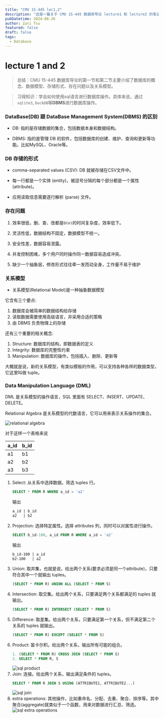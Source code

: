 ```yaml
---
title: "CMU 15-445 lec1,2"
description: "这是一篇关于 CMU 15-445 数据库导论 lecture1 和 lecture2 的笔记，主要内容为SQL的学习。"
pubDatetime: 2024-06-26
author: Zari Tsu
featured: false
draft: false
tags:
  - Database
---
```


# lecture 1 and 2

> 总结：CMU 15-445 数据库导论的第一节和第二节主要介绍了数据库的概念、数据模型、存储形式、存在问题以及关系模型。

> 习得知识：学会如何使用sql语言进行数据库操作。具体来说，通过`sqlite3`, `DuckDB`等**DBMS**进行数据库操作。

### DataBase(DB) 跟 DataBase Management System(DBMS) 的区别

* DB: 指的是存储数据的集合，包括数据本身和数据结构。
  
* DBMS: 指的是管理 DB 的软件，包括数据库的创建、维护、查询和更新等功能。比如MySQL、Oracle等。

### DB 存储的形式

* comma-separated values (CSV): DB 就被存储在CSV文件中。

* 每一行都是一个实体 (entity)，被逗号分隔的每个部分都是一个属性 (attribute)。

* 应用读取信息需要逐行解析 (parse) 文件。

### 存在问题

1. 效率很低，删、查、改都是`O(n)`的时间复杂度，效率低下。

2. 灵活性低，数据结构不固定，数据模型不统一。

3. 安全性差，数据容易泄露。

4. 并发控制困难，多个用户同时操作同一数据容易造成冲突。

5. 缺少一个抽象层，修改形式往往牵一发而动全身，工作量不易于维护

### 关系模型

* 关系模型(Relational Model)是一种抽象数据模型

它含有三个要点: 

1. 数据库会被简单的数据结构给存储
2. 读取数据需要使用高级语言，并采用合适的策略
3. 由 DBMS 负责物理上的存储

还有三个重要的相关概念: 

1. Structure: 数据库的结构，即数据表的定义
2. Integrity: 数据库的完整性约束
3. Manipulation: 数据库的操作，包括插入、删除、更新等

大概就是说，新的关系模型，有类似模板的作用，可以支持各种各样的数据类型，它这里叫做 tuple。

### Data Manipulation Language (DML)

DML 是关系模型的操作语言，SQL 里面有 SELECT、INSERT、UPDATE、DELETE。

Relational Algebra 是关系模型的代数语言，它可以用来表示关系操作的集合。

![relational algebra](../../assets/images/relational_algebra.png)

对于这样一个表格来说

| a_id | b_id |
|------|------|
| a1   | b1   |
| a2   | b2   |
| a3   | b3   |

1. Select: 从关系中选择数据。筛选 tuples 行。
    ```sql
    SELECT * FROM R WHERE a_id = 'a2'
    ```
    输出
    ```txt
    a_id | b_id 
    a2   | b2   
    ```
2. Projection: 选择特定属性。选择 attributes 列，同时可以对属性进行操作。
    ```sql
    SELECT b_id-100, a_id FROM R WHERE a_id = 'a2'
    ```
    输出
    ```txt
    b_id-100 | a_id
    b2-100   | a2
    ```
3. Union: 取并集，也就是说，给出两个关系(要求必须是同一个attribute)，只要符合其中一个就输出 tuples。
    ```sql
    (SELECT * FROM R) UNION ALL (SELECT * FROM S)
    ```
4. Intersection: 取交集。给出两个关系，只要满足两个关系都满足的 tuples 就输出。
    ```sql
    (SELECT * FROM R) INTERSECT (SELECT * FROM S)
    ```
5. Difference: 取差集。给出两个关系，只要满足第一个关系，但不满足第二个关系的 tuples 就输出。
    ```sql
    (SELECT * FROM R) EXCEPT (SELECT * FROM S)
    ```
6. Product: 笛卡尔积。给出两个关系，输出所有可能的组合。
    ```sql
    1. (SELECT * FROM R) CROSS JOIN (SELECT * FROM S)
    2. SELECT * FROM R, S
    ```
    ![sql product](../../assets/images/sql_product.png)
7. Join: 连接。给出两个关系，输出满足条件的 tuples。
    ```sql
    SELECT * FROM R JOIN S USING (ATTRIBUTE1, ATTRIBUTE2...)
    ```
    ![sql join](../../assets/images/sql_join.png)
8. extra operations: 其他操作，比如重命名、分配、去重、聚合、排序等。其中聚合(aggregate)就类似于一个函数，用来对数据进行汇总、筛选。
    ![sql extra operations](../../assets/images/extra_relational_algebra.png)
